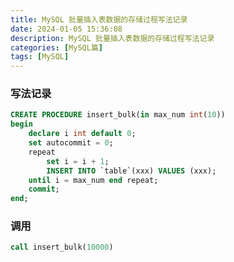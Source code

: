 ```yaml
---
title: MySQL 批量插入表数据的存储过程写法记录
date: 2024-01-05 15:36:08
description: MySQL 批量插入表数据的存储过程写法记录
categories: [MySQL篇]
tags: [MySQL]
---
```


### 写法记录

``` sql
CREATE PROCEDURE insert_bulk(in max_num int(10))
begin
    declare i int default 0;
    set autocommit = 0;
    repeat
        set i = i + 1;
        INSERT INTO `table`(xxx) VALUES (xxx);
    until i = max_num end repeat;
    commit;
end;
```

<!-- more -->

### 调用
``` sql
call insert_bulk(10000)
```
